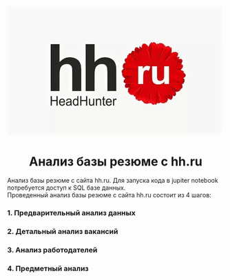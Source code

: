 ![](img/hh%20label.jpg)
# <center>Анализ базы резюме с hh.ru</center>
Анализ базы резюме с сайта hh.ru. Для запуска кода в jupiter notebook потребуется доступ к SQL базе данных. <br>Проведенный анализ базы резюме с сайта hh.ru состоит из 4 шагов:
### 1. Предварительный анализ данных
### 2. Детальный анализ вакансий
### 3. Анализ работодателей
### 4. Предметный анализ